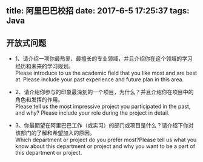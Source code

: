 title: 阿里巴巴校招
date: 2017-6-5 17:25:37
tags: Java
---
  开放式问题
-----

 * 1、请介绍一项你最热爱、最擅长的专业领域，并且介绍你在这个领域的学习经历和未来的学习规划。  
 Please introduce to us the academic field that you like most and are best at. Please include your past experience and future plan in this area.

 
 * 2、请介绍你参与的印象最深刻的一个项目，为什么？并且介绍你在项目中的角色和发挥的作用。  
 Please tell us the most impressive project you participated in the past, and why? Please include your role during the project in detail.

 
 * 3、你最期望在阿里巴巴工作（或实习）的部门或项目是什么？请介绍下你对该部门的了解和希望加入的原因。  
 Which department or project do you prefer most?Please tell us what you know about this department or project and why you want to be a part of this department or project.

 
  